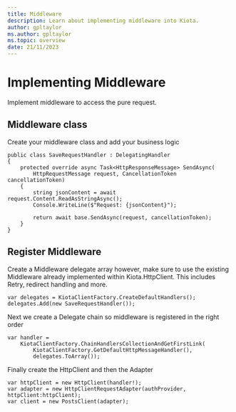 ```yaml
---
title: Middleware
description: Learn about implementing middleware into Kiota.
author: gpltaylor
ms.author: gpltaylor
ms.topic: overview
date: 21/11/2023
---
```


# Implementing Middleware
Implement middleware to access the pure request.

## Middleware class
Create your middleware class and add your business logic

```
public class SaveRequestHandler : DelegatingHandler
{
    protected override async Task<HttpResponseMessage> SendAsync(
        HttpRequestMessage request, CancellationToken cancellationToken)
    {
        string jsonContent = await request.Content.ReadAsStringAsync();
        Console.WriteLine($"Request: {jsonContent}");

        return await base.SendAsync(request, cancellationToken);
    }
}
```
## Register Middleware
Create a Middleware delegate array however, make sure to use the existing Middleware already implemented within Kiota.HttpClient. This includes Retry, redirect handling and more.

```
var delegates = KiotaClientFactory.CreateDefaultHandlers();
delegates.Add(new SaveRequestHandler());
```
Next we create a Delegate chain so middleware is registered in the right order

```
var handler =
    KiotaClientFactory.ChainHandlersCollectionAndGetFirstLink(
        KiotaClientFactory.GetDefaultHttpMessageHandler(),
        delegates.ToArray());
```

Finally create the HttpClient and then the Adapter 

```
var httpClient = new HttpClient(handler!);
var adapter = new HttpClientRequestAdapter(authProvider, httpClient:httpClient);
var client = new PostsClient(adapter);
```
